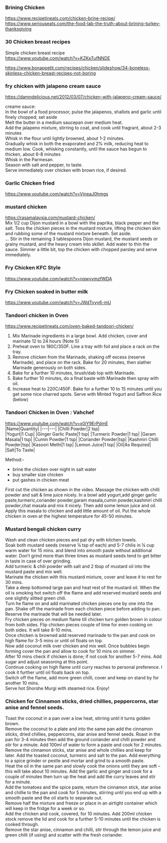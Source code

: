 ### Brining Chicken  
https://www.recipetineats.com/chicken-brine-recipe/  
https://www.seriouseats.com/the-food-lab-the-truth-about-brining-turkey-thanksgiving

### 30 Chicken breast recipes 
Simple chicken breast recipe  
https://www.youtube.com/watch?v=KZKpTufNNDE  

https://www.bonappetit.com/recipes/chicken/slideshow/34-boneless-skinless-chicken-breast-recipes-not-boring

### fry chicken with jalapeno cream sauce
https://damndelicious.net/2012/03/07/chicken-with-jalapeno-cream-sauce/

creame sauce:  
In the bowl of a food processor, pulse the jalapenos, shallots and garlic until finely chopped; set aside  
Melt the butter in a medium saucepan over medium heat.  
Add the jalapeno mixture, stirring to coat, and cook until fragrant, about 2-3 minutes  
Whisk in the flour until lightly browned, about 1-2 minutes.  
Gradually whisk in both the evaporated and 2% milk, reducing heat to medium low. Cook, whisking constantly, until the sauce has begun to thicken, about 6-8 minutes  
Whisk in the Parmesan.  
Season with salt and pepper, to taste.  
Serve immediately over chicken with brown rice, if desired.  

### Garlic Chicken fried
https://www.youtube.com/watch?v=VjneaJ0hmgs 

### mustard chicken
https://rasamalaysia.com/mustard-chicken/   
Mix 1/2 cup Dijon mustard in a bowl with the paprika, black pepper and the salt. Toss the chicken pieces in the mustard mixture, lifting the chicken skin and rubbing some of the mustard mixture beneath. Set aside.   
... 
Stir in the remaining 3 tablespoons Dijon mustard, the mustard seeds or grainy mustard, and the heavy cream into skillet. Add water to thin the sauce. Simmer a little bit, top the chicken with chopped parsley and serve immediately.  


### Fry Chicken KFC Style
https://www.youtube.com/watch?v=nqwvvmzfWDA  

### Fry Chicken soaked in butter milk
https://www.youtube.com/watch?v=JWdTvyy6-mU  

### Tandoori chicken in Oven
https://www.recipetineats.com/oven-baked-tandoori-chicken/  
1. Mix Marinade ingredients in a large bowl. Add chicken, cover and marinate 12 to 24 hours (Note 5)  
2. Preheat oven to 180C/350F. Line a tray with foil and place a rack on the tray.  
3. Remove chicken from the Marinade, shaking off excess (reserve Marinade), and place on the rack. Bake for 20 minutes, then slather Marinade generously on both sides.
4. Bake for a further 10 minutes, brush/dab top with Marinade.
5. Bake further 10 minutes, do a final baste with Marinade then spray with oil.
6. Increase heat to 220C/450F. Bake for a further 10 to 15 minutes until you get some nice charred spots. Serve with Minted Yogurt and Saffron Rice (below)  

### Tandoori Chicken in Oven : Vahchef
https://www.youtube.com/watch?v=x0iY9ErPdmE  
|Name|Quantity|
|---|---|
|Chilli Powder|2 tsp|  
|Yogurt|1 Cup|
|Ginger Garlic Paste|1 tsp|
|Turmeric Powder|1 tsp|
|Garam Masala|1 tsp|
|Cumin Powder|1 tsp|
|Coriander Powder|tsp|
|Kashmiri Chilli Powder|tsp|
|Kasoori Methi|1 tsp|
|Lemon Juice|1 tsp|
|Oil|As Required|
|Salt|To Taste|


Method:-   
- brine the chicken over night in salt water
- buy smaller size chicken
- put gashes in chicken meat

First cut the chicken as shown in the video. Massage the chicken with chilli powder and salt & lime juice nicely. In a bowl add yogurt,add ginger garlic paste,turmeric,coriander powder,garam masala,cumin powder,kashmiri chilli powder,chat masala and mix it nicely. Then add some lemon juice and oil. Apply this masala to chicken and add little amount of oil. Put the whole chicken in oven at the highest temperature for 45-50 minutes. 
               
### Mustard bengali chicken curry
Wash and clean chicken pieces and pat dry with kitchen towels.  
Soak both mustard seeds (reserve ¼ tsp of each) and 5-7 chilis in ¼ cup warm water for 15 mins. and blend into smooth paste without additional water. Don’t grind more than three times as mustard seeds tend to get bitter in taste in case of over grinding.  
Add turmeric & chili powder with salt and 2 tbsp of mustard oil into the mustard paste and mix well.  
Marinate the chicken with this mustard mixture, cover and leave it to rest for 30 mins.  
Take a deep bottomed large pan and heat rest of the mustard oil. When the oil is smoking hot switch off the flame and add reserved mustard seeds and one slightly slitted green chili.  
Turn he flame on and add marinated chicken pieces one by one into the pan. Shake off the marinade from each chicken piece before adding to pan. Reserve the marinade that will be needed later.  
Fry chicken pieces on medium flame till chicken turn golden brown in colour from both sides. Flip chicken pieces couple of time for even cooking on both sides. It will take 8-10 mins.  
Once chicken is browned add reserved marinade to the pan and cook on high flame for 3-5 mins or until oil floats on top.  
Now add coconut milk over chicken and mix well. Once bubbles begin forming cover the pan and allow to cook for 10 mins on simmer.  
After 10 mins check if chicken is done; if not cook for another 5-7 mins. Add sugar and adjust seasoning at this point.  
Continue cooking on high flame until curry reaches to personal preference. I cook it further until oil floats back on top.  
Switch off the flame, add more green chilli, cover and keep on stand by for another 10 mins.  
Serve hot Shorshe Murgi with steamed rice. Enjoy!  

### Chicken for Cinnamon sticks, dried chillies, peppercorns, star anise and fennel seeds.
Toast the coconut in a pan over a low heat, stirring until it turns golden brown.  
Remove the coconut to a plate and into the same pan add the cinnamon sticks, dried chillies, peppercorns, star anise and fennel seeds. Roast in the pan for 3-4 minutes then add the ground coriander and chilli powder and stir for a minute. Add 100ml of water to form a paste and cook for 2 minutes.  
Remove the cinnamon sticks, star anise and whole chillies and keep for later. Add the toasted coconut, turmeric and salt to the pan. Add everything to a spice grinder or pestle and mortar and grind to a smooth paste.  
Heat the oil in the same pan and slowly cook the onions until they are soft – this will take about 10 minutes. Add the garlic and ginger and cook for a couple of minutes then turn up the heat and add the curry leaves and stir for a minute.  
Add the tomatoes and the spice paste, return the cinnamon stick, star anise and chillie to the pan and cook for 5 minutes, stirring until you end up with a smooth paste and the oil starts to separate out.  
Remove half the mixture and freeze or place in an airtight container which will keep in the fridge for a week or so.  
Add the chicken and cook, covered, for 10 minutes. Add 200ml chicken stock remove the lid and cook for a further 5-10 minutes until the chicken is cooked through.  
Remove the star anise, cinnamon and chilli, stir through the lemon juice and green chilli (if using) and scatter with the fresh coriander.  


